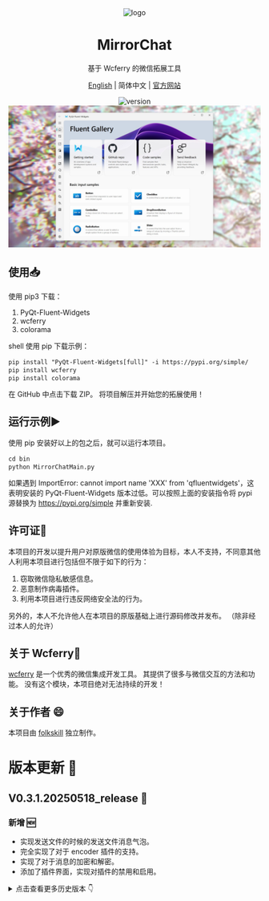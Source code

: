 <p align="center">
  <img width="18%" align="center" src="https://github.com/user-attachments/assets/3b1f2665-5f26-4170-8563-9529df52c552" alt="logo">
</p>
  <h1 align="center">
  MirrorChat
</h1>

<p align="center">
  基于 Wcferry 的微信拓展工具
</p>

<div align="center">

</div>

<p align="center">
<a href="../README.md">English</a> | 简体中文 | <a href="https://qfluentwidgets.com/">官方网站</a>
</p>

<div align="center">

![version](https://img.shields.io/badge/version-V0.3.1.20250518_release-blue)
![Interface](https://raw.githubusercontent.com/zhiyiYo/PyQt-Fluent-Widgets/master/docs/source/_static/Interface.jpg)

</div>

## 使用📥

使用 pip3 下载：

1. PyQt-Fluent-Widgets
2. wcferry
3. colorama

shell 使用 pip 下载示例：

```shell
pip install "PyQt-Fluent-Widgets[full]" -i https://pypi.org/simple/
pip install wcferry
pip install colorama
```

在 GitHub 中点击下载 ZIP。
将项目解压并开始您的拓展使用！

## 运行示例▶️

使用 pip 安装好以上的包之后，就可以运行本项目。

```shell
cd bin
python MirrorChatMain.py
```


如果遇到 ImportError: cannot import name 'XXX' from 'qfluentwidgets'，这表明安装的 PyQt-Fluent-Widgets 版本过低。可以按照上面的安装指令将 pypi 源替换为 https://pypi.org/simple 并重新安装.

## 许可证📄

本项目的开发以提升用户对原版微信的使用体验为目标，本人不支持，不同意其他人利用本项目进行包括但不限于如下的行为：

1. 窃取微信隐私敏感信息。
2. 恶意制作病毒插件。
3. 利用本项目进行违反网络安全法的行为。

另外的，本人不允许他人在本项目的原版基础上进行源码修改并发布。
（除非经过本人的允许）

## 关于 Wcferry🚀️

[wcferry](https://github.com/lich0821/WeChatFerry) 是一个优秀的微信集成开发工具。
其提供了很多与微信交互的方法和功能。
没有这个模块，本项目绝对无法持续的开发！

## 关于作者 😄

本项目由 [folkskill](https://github.com/folkskill) 独立制作。

# 版本更新 🎉️

## V0.3.1.20250518_release 🚀

### 新增 🆕
- 实现发送文件的时候的发送文件消息气泡。
- 完全实现了对于 encoder 插件的支持。
- 实现了对于消息的加密和解密。
- 添加了插件界面，实现对插件的禁用和启用。

<details><summary>点击查看更多历史版本 👇</summary>

## V0.3.0.20250501_beta 🔨

### 新增 🆕

- 实现文件气泡控件,图片使用系统图标自动加载。(位于 bin/gui/chat/widgets/file_message_widget.py)
- 使用 logrur 实现日志记录。(位于 bin/module/logRecoder.py)
- 在主面板中加入了搜索联系人的功能。

### 修复 ✅

- 修复了文件发送时未选择文件时出现警告提示失效的问题。
- 修复了消息气泡显示文本时，文本内容过多时，文本内容会被截断的问题，并优化显示区间。


## V0.2.1.20250425_beta 🔨

### 新增 🆕

- 加入 encoder 插件，用于实现对消息的加密和解密。(用 C++ 实现，位于 bin/addon/encoder/file.exe, 主要贡献人是 @blbl-SheepSoup)
- 在 bin/module/chatTools.py 中添加了对于插件的 tool.mirc 脚本的注入。
- 在 bin/module/chatTools.py 中添加了发送文件的内置小工具。

## V0.2.0.20250410_beta 🔨

### 新增 🆕

- 为 GUI 界面加入了设置界面。(位于 bin/gui/settings/settings.py)
- 为 GUI 界面加入了小工具按钮。(位于 bin/module/chatTools.py)
- 在 bin/ 目录下加入了 addon 目录, 用于实现插件功能。
- 在 bin/addon/ 目录下加入了 example 插件, 作为插件功能的示例。

## V0.1.1.20250405_beta 🔨

### 新增 🆕

- 对 fluent-widgets 的 GUI 界面进行更新。实现了消息气泡，以及对于消息的发送和接收的功能。(使用 bin/module/wechatWapper.py)
- 基于 V0.1.0.20250331_beta 中对于 .mirc 脚本载入的支持，采用了将样式设置相关的代码写入了 .mirc 脚本中。目的是为了让用户可以自定义样式。
- 在 bin/ 目录下加入了 imports 目录，用于实现所用库的集中管理。

### 修复 ✅

- 修复了 .mirc 脚本的注入器在注入 .mirc 脚本时因为换行写入函数，类，而导致的 EOF 读取错误。

## V0.1.0.20250331_beta 🔨

### 新增 🆕

- 确认项目的文件架构。
- 加入对于本项目的脚本文件 .mirc，本质上是一个 .py 文件。以及对 .mirc 的注入器。(位于 bin/module/moduleLoader.py)
- 实现了对于 fluent-widgets 的基本交互界面的开发。
- 制作微信交互器模块。(位于 bin/module/wechatWapper.py)

</details>